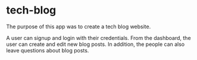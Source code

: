 # tech-blog

The purpose of this app was to create a tech blog website.

A user can signup and login with their credentials. From the dashboard, the user can create and edit new blog posts. In addition, the people can also leave questions about blog posts. 
